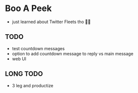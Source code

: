 # Boo A Peek
- just learned about Twitter Fleets tho 🤷🏾

## TODO
- test countdown messages
- option to add countdown message to reply vs main message
- web UI

## LONG TODO
- 3 leg and productize
